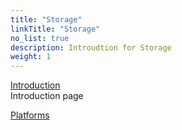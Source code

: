 ```yaml
---
title: "Storage"
linkTitle: "Storage"
no_list: true
description: Introudtion for Storage
weight: 1
---
```


[Introduction](../storage/introduction)
<br>Introduction page


[Platforms](../storage/platforms)
